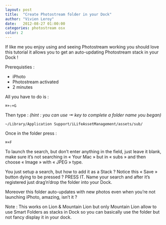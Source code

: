 ```yaml
---
layout: post
title:  "Create Photostream folder in your Dock"
author: "Vivien Leroy"
date:   2012-08-27 01:00:00
categories: photostream osx
color: 2
---
```


If like me you enjoy using and seeing Photostream working you should love this tutorial it allows you to get an auto-updating Photostream stack in your Dock !


Prerequisties : 

- iPhoto
- Photostream activated
- 2 minutes

All you have to do is : 

	⌘+⇧+G

Then type : *(hint : you can use ⇥ key to complete a folder name you began)*

	~/Library/Application Support/iLifeAssetManagement/assets/sub/

Once in the folder press :

	⌘+F

To launch the search, but don’t enter anything in the field, just leave it blank, make sure it’s not searching in « Your Mac » but in « subs » and then choose « Image » with « JPEG » type.

You just setup a search, but how to add it as a Stack ?
Notice this « Save » button dying to be pressed ? PRESS IT.
Name your search and after it’s registered just drag’n’drop the folder into your Dock.

Moreover this folder auto-updates with new photos even when you’re not launching iPhoto, amazing, isn’t it ?

Note : This works on Lion & Mountain Lion but only Mountain Lion allow to use Smart Folders as stacks in Dock so you can basically use the folder but not fancy display it in your dock.